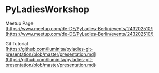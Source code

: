 # PyLadiesWorkshop

Meetup Page   
[https://www.meetup.com/de-DE/PyLadies-Berlin/events/243202510/](https://www.meetup.com/de-DE/PyLadies-Berlin/events/243202510/)

Git Tutorial      
[https://github.com/lluminita/pyladies-git-presentation/blob/master/presentation.md](https://github.com/lluminita/pyladies-git-presentation/blob/master/presentation.md)



